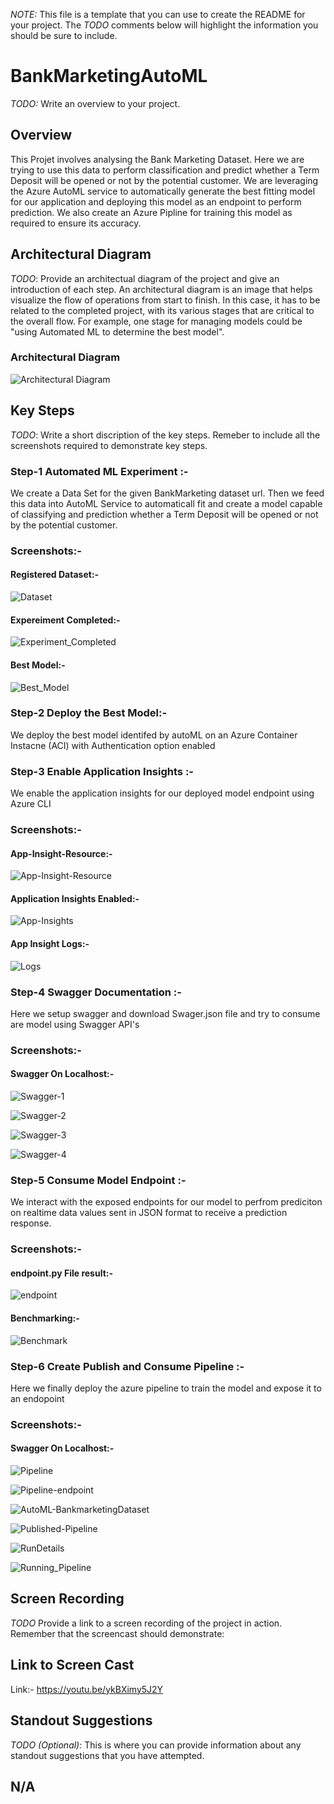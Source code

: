 *NOTE:* This file is a template that you can use to create the README for your project. The *TODO* comments below will highlight the information you should be sure to include.


# BankMarketingAutoML

*TODO:* Write an overview to your project.

## Overview 

This Projet involves analysing the Bank Marketing Dataset. Here we are trying to use this data to perform classification and predict whether a Term Deposit will be opened or not by the potential customer.
We are leveraging the Azure AutoML service to automatically generate the best fitting model for our application and deploying this model as an endpoint to perform prediction. We also create an Azure Pipline
for training this model as required to ensure its accuracy.
  
## Architectural Diagram
*TODO*: Provide an architectual diagram of the project and give an introduction of each step. An architectural diagram is an image that helps visualize the flow of operations from start to finish. In this case, it has to be related to the completed project, with its various stages that are critical to the overall flow. For example, one stage for managing models could be "using Automated ML to determine the best model". 

### Architectural Diagram
![Architectural Diagram](./Architecture_Diagram.png?raw=true "Architectural Diagram")

## Key Steps
*TODO*: Write a short discription of the key steps. Remeber to include all the screenshots required to demonstrate key steps. 
### Step-1 Automated ML Experiment :-
We create a Data Set for the given BankMarketing dataset url. Then we feed this data into AutoML Service to automaticall fit and create a model capable of classifying and prediction whether a Term Deposit will be opened or not by the potential customer.

### Screenshots:- 
#### Registered Dataset:-
![Dataset](./Dataset.PNG?raw=true "Dataset")
#### Expereiment Completed:-
![Experiment_Completed](./Experiment_Complete.PNG?raw=true "Experiment_Completed")
#### Best Model:-
![Best_Model](./Best_Model.PNG?raw=true "Best_Model")

### Step-2 Deploy the Best Model:-
We deploy the best model identifed by autoML on an Azure Container Instacne (ACI) with Authentication option enabled

### Step-3 Enable Application Insights :-
We enable the application insights for our deployed model endpoint using Azure CLI 

### Screenshots:- 
#### App-Insight-Resource:-
![App-Insight-Resource](./App-Insight-Resource-cli.PNG?raw=true "App-Insight-Resource")
#### Application Insights Enabled:-
![App-Insights](./App-Insights.PNG?raw=true "App-Insights")
#### App Insight Logs:-
![Logs](./Logs.PNG?raw=true "Logs")

### Step-4 Swagger Documentation :-
Here we setup swagger and download Swager.json file and try to consume are model using Swagger API's

### Screenshots:- 
#### Swagger On Localhost:-
![Swagger-1](./Swagger-1.PNG?raw=true "Swagger-1")

![Swagger-2](./Swagger-2.PNG?raw=true "Swagger-2")

![Swagger-3](./Swagger-3.PNG?raw=true "Swagger-3")

![Swagger-4](./Swagger-4.PNG?raw=true "Swagger-4")

### Step-5 Consume Model Endpoint :-
We interact with the exposed endpoints for our model to perfrom prediciton on realtime data values sent in JSON format to receive a 
prediction response.

### Screenshots:- 
#### endpoint.py File result:-
![endpoint](./endpoint.PNG?raw=true "endpoint")
#### Benchmarking:-
![Benchmark](./Benchmark.PNG?raw=true "Benchmark")

### Step-6 Create Publish and Consume Pipeline :-
Here we finally deploy the azure pipeline to train the model and expose it to an endopoint

### Screenshots:- 
#### Swagger On Localhost:-
![Pipeline](./Pipeline.PNG?raw=true "Pipeline")

![Pipeline-endpoint](./Pipeline-endpoint.PNG?raw=true "Pipeline-endpoint")

![AutoML-BankmarketingDataset](./AutoML-BankmarketingDataset.PNG?raw=true "AutoML-BankmarketingDataset")

![Published-Pipeline](./Published-Pipeline.PNG?raw=true "Published-Pipeline")

![RunDetails](./RunDetails.PNG?raw=true "RunDetails")

![Running_Pipeline](./Running_Pipeline.PNG?raw=true "Running_Pipeline")

## Screen Recording
*TODO* Provide a link to a screen recording of the project in action. Remember that the screencast should demonstrate:
## Link to Screen Cast
Link:- https://youtu.be/ykBXimy5J2Y
## Standout Suggestions
*TODO (Optional):* This is where you can provide information about any standout suggestions that you have attempted.

## N/A
